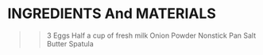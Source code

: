 # INGREDIENTS And MATERIALS

>> 3 Eggs
>> Half a cup of fresh milk
>> Onion Powder
>> Nonstick Pan
>> Salt
>> Butter
>> Spatula


